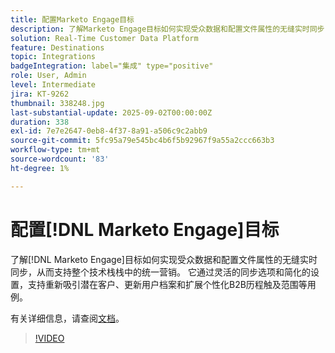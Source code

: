 ```yaml
---
title: 配置Marketo Engage目标
description: 了解Marketo Engage目标如何实现受众数据和配置文件属性的无缝实时同步，从而助力您跨技术栈栈进行统一营销。
solution: Real-Time Customer Data Platform
feature: Destinations
topic: Integrations
badgeIntegration: label="集成" type="positive"
role: User, Admin
level: Intermediate
jira: KT-9262
thumbnail: 338248.jpg
last-substantial-update: 2025-09-02T00:00:00Z
duration: 338
exl-id: 7e7e2647-0eb8-4f37-8a91-a506c9c2abb9
source-git-commit: 5fc95a79e545bc4b6f5b92967f9a55a2ccc663b3
workflow-type: tm+mt
source-wordcount: '83'
ht-degree: 1%

---
```


# 配置[!DNL Marketo Engage]目标

了解[!DNL Marketo Engage]目标如何实现受众数据和配置文件属性的无缝实时同步，从而支持整个技术栈栈中的统一营销。 它通过灵活的同步选项和简化的设置，支持重新吸引潜在客户、更新用户档案和扩展个性化B2B历程触及范围等用例。

有关详细信息，请查阅[文档](https://experienceleague.adobe.com/zh-hans/docs/experience-platform/destinations/catalog/adobe/marketo-engage-connection)。

>[!VIDEO](https://video.tv.adobe.com/v/3440168?learn=on&enablevpops&captions=chi_hans)

